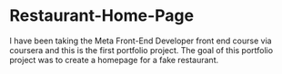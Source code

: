 # Restaurant-Home-Page

I have been taking the Meta Front-End Developer front end course via coursera and this is the first portfolio project.   The goal of this portfolio project was to create a homepage for a fake restaurant.


